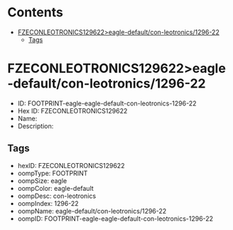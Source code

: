 



Contents
========

* [FZECONLEOTRONICS129622>eagle-default/con-leotronics/1296-22](#fzeconleotronics129622eagle-defaultcon-leotronics1296-22)
	* [Tags](#tags)

# FZECONLEOTRONICS129622>eagle-default/con-leotronics/1296-22

- ID: FOOTPRINT-eagle-eagle-default-con-leotronics-1296-22
- Hex ID: FZECONLEOTRONICS129622
- Name: 
- Description: 

## Tags

- hexID: FZECONLEOTRONICS129622
- oompType: FOOTPRINT
- oompSize: eagle
- oompColor: eagle-default
- oompDesc: con-leotronics
- oompIndex: 1296-22
- oompName: eagle-default/con-leotronics/1296-22
- oompID: FOOTPRINT-eagle-eagle-default-con-leotronics-1296-22
